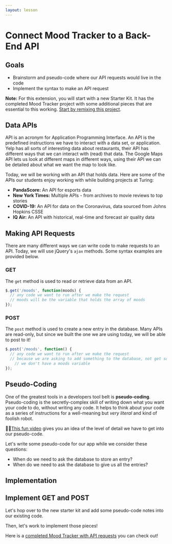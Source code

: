 ```yaml
---
layout: lesson
---
```


# Connect Mood Tracker to a Back-End API

## Goals

- Brainstorm and pseudo-code where our API requests would live in the code
- Implement the syntax to make an API request

**Note:** For this extension, you will start with a new Starter Kit. It has the completed Mood Tracker project with some additional pieces that are essential to this working. [Start by remixing this project](https://glitch.com/edit/#!/tc-api-mood-starter).

## Data APIs

API is an acronym for Application Programming Interface. An API is the predefined instructions we have to interact with a data set, or application. Yelp has all sorts of interesting data about restaurants, their API has different ways that we can interact with (read) that data. The Google Maps API lets us look at different maps in different ways, using their API we can be detailed about what we want the map to look like.

Today, we will be working with an API that holds data. Here are some of the APIs our students enjoy working with while building projects at Turing:
- **PandaScore:** An API for esports data
- **New York Times:** Multiple APIs - from archives to movie reviews to top stories
- **COVID-19:** An API for data on the Coronavirus, data sourced from Johns Hopkins CSSE
- **IQ Air:** An API with historical, real-time and forecast air quality data

## Making API Requests

There are many different ways we can write code to make requests to an API. Today, we will use jQuery's `ajax` methods. Some syntax examples are provided below.

### GET

The `get` method is used to read or retrieve data from an API.

```javascript
$.get('/moods', function(moods) {
  // any code we want to run after we make the request
  // moods will be the variable that holds the array of moods
});
```

### POST

The `post` method is used to create a new entry in the database. Many APIs are read-only, but since we built the one we are using today, we will be able to post to it!

```javascript
$.post('/moods', function() {
  // any code we want to run after we make the request
  // because we are asking to add something to the database, not get something
    // we don't have a moods variable
});
```

## Pseudo-Coding

One of the greatest tools in a developers tool belt is **pseudo-coding**. Pseudo-coding is the secretly-complex skill of writing down what you want your code to do, without writing any code. It helps to think about your code as a series of instructions for a well-meaning but _very literal_ and kind of foolish robot.

🥜🍓[This fun video](https://www.youtube.com/watch?time_continue=9&v=FN2RM-CHkuI&feature=emb_logo) gives you an idea of the level of detail we have to get into our pseudo-code.

Let's write some pseudo-code for our app while we consider these questions:
- When do we need to ask the database to store an entry?
- When do we need to ask the database to give us all the entries?

## Implementation

<div class="try-it-new">
  <h2>Implement GET and POST</h2>
  <p>Let's hop over to the new starter kit and add some pseudo-code notes into our existing code.</p>
  <p>Then, let's work to implement those pieces!</p>
</div>

Here is a [completed Mood Tracker with API requests](https://glitch.com/edit/#!/tc-api-mood-complete) you can check out!
